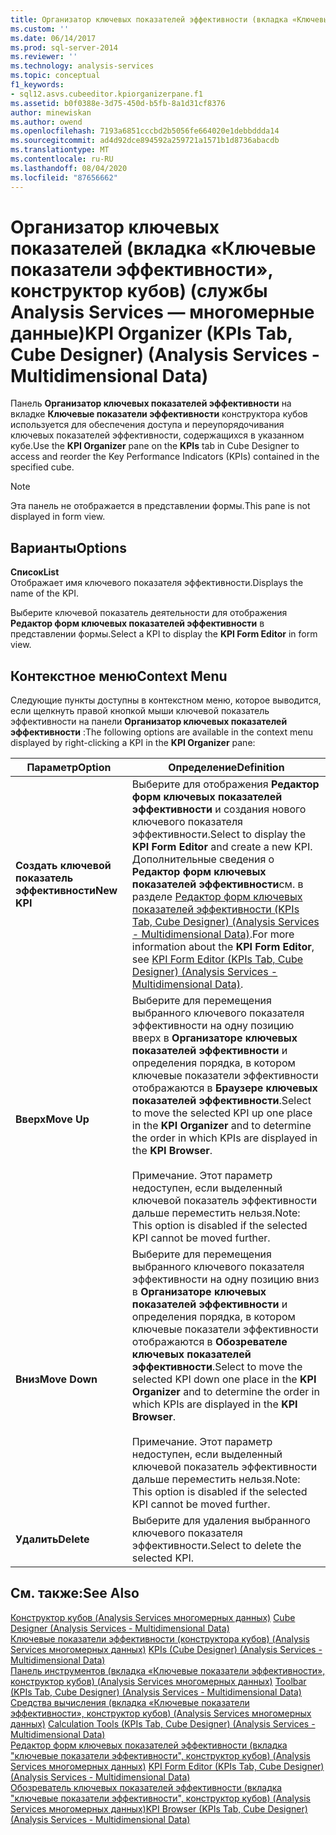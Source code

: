 ```yaml
---
title: Организатор ключевых показателей эффективности (вкладка «Ключевые показатели эффективности», конструктор кубов) (Analysis Services-многомерные данные) | Документация Майкрософт
ms.custom: ''
ms.date: 06/14/2017
ms.prod: sql-server-2014
ms.reviewer: ''
ms.technology: analysis-services
ms.topic: conceptual
f1_keywords:
- sql12.asvs.cubeeditor.kpiorganizerpane.f1
ms.assetid: b0f0388e-3d75-450d-b5fb-8a1d31cf8376
author: minewiskan
ms.author: owend
ms.openlocfilehash: 7193a6851cccbd2b5056fe664020e1debbddda14
ms.sourcegitcommit: ad4d92dce894592a259721a1571b1d8736abacdb
ms.translationtype: MT
ms.contentlocale: ru-RU
ms.lasthandoff: 08/04/2020
ms.locfileid: "87656662"
---
```

# <a name="kpi-organizer-kpis-tab-cube-designer-analysis-services---multidimensional-data"></a><span data-ttu-id="25cbd-102">Организатор ключевых показателей (вкладка «Ключевые показатели эффективности», конструктор кубов) (службы Analysis Services — многомерные данные)</span><span class="sxs-lookup"><span data-stu-id="25cbd-102">KPI Organizer (KPIs Tab, Cube Designer) (Analysis Services - Multidimensional Data)</span></span>
  <span data-ttu-id="25cbd-103">Панель **Организатор ключевых показателей эффективности** на вкладке **Ключевые показатели эффективности** конструктора кубов используется для обеспечения доступа и переупорядочивания ключевых показателей эффективности, содержащихся в указанном кубе.</span><span class="sxs-lookup"><span data-stu-id="25cbd-103">Use the **KPI Organizer** pane on the **KPIs** tab in Cube Designer to access and reorder the Key Performance Indicators (KPIs) contained in the specified cube.</span></span>  
  
> [!NOTE]  
>  <span data-ttu-id="25cbd-104">Эта панель не отображается в представлении формы.</span><span class="sxs-lookup"><span data-stu-id="25cbd-104">This pane is not displayed in form view.</span></span>  
  
## <a name="options"></a><span data-ttu-id="25cbd-105">Варианты</span><span class="sxs-lookup"><span data-stu-id="25cbd-105">Options</span></span>  
 <span data-ttu-id="25cbd-106">**Список**</span><span class="sxs-lookup"><span data-stu-id="25cbd-106">**List**</span></span>  
 <span data-ttu-id="25cbd-107">Отображает имя ключевого показателя эффективности.</span><span class="sxs-lookup"><span data-stu-id="25cbd-107">Displays the name of the KPI.</span></span>  
  
 <span data-ttu-id="25cbd-108">Выберите ключевой показатель деятельности для отображения **Редактор форм ключевых показателей эффективности** в представлении формы.</span><span class="sxs-lookup"><span data-stu-id="25cbd-108">Select a KPI to display the **KPI Form Editor** in form view.</span></span>  
  
## <a name="context-menu"></a><span data-ttu-id="25cbd-109">Контекстное меню</span><span class="sxs-lookup"><span data-stu-id="25cbd-109">Context Menu</span></span>  
 <span data-ttu-id="25cbd-110">Следующие пункты доступны в контекстном меню, которое выводится, если щелкнуть правой кнопкой мыши ключевой показатель эффективности на панели **Организатор ключевых показателей эффективности** :</span><span class="sxs-lookup"><span data-stu-id="25cbd-110">The following options are available in the context menu displayed by right-clicking a KPI in the **KPI Organizer** pane:</span></span>  
  
|<span data-ttu-id="25cbd-111">Параметр</span><span class="sxs-lookup"><span data-stu-id="25cbd-111">Option</span></span>|<span data-ttu-id="25cbd-112">Определение</span><span class="sxs-lookup"><span data-stu-id="25cbd-112">Definition</span></span>|  
|------------|----------------|  
|<span data-ttu-id="25cbd-113">**Создать ключевой показатель эффективности**</span><span class="sxs-lookup"><span data-stu-id="25cbd-113">**New KPI**</span></span>|<span data-ttu-id="25cbd-114">Выберите для отображения **Редактор форм ключевых показателей эффективности** и создания нового ключевого показателя эффективности.</span><span class="sxs-lookup"><span data-stu-id="25cbd-114">Select to display the **KPI Form Editor** and create a new KPI.</span></span> <span data-ttu-id="25cbd-115">Дополнительные сведения о **Редактор форм ключевых показателей эффективности**см. в разделе [Редактор форм ключевых показателей эффективности &#40;KPIs Tab, Cube Designer&#41; &#40;Analysis Services - Multidimensional Data&#41;](kpi-form-editor-kpis-tab-cube-designer-analysis-services-multidimensional-data.md).</span><span class="sxs-lookup"><span data-stu-id="25cbd-115">For more information about the **KPI Form Editor**, see [KPI Form Editor &#40;KPIs Tab, Cube Designer&#41; &#40;Analysis Services - Multidimensional Data&#41;](kpi-form-editor-kpis-tab-cube-designer-analysis-services-multidimensional-data.md).</span></span>|  
|<span data-ttu-id="25cbd-116">**Вверх**</span><span class="sxs-lookup"><span data-stu-id="25cbd-116">**Move Up**</span></span>|<span data-ttu-id="25cbd-117">Выберите для перемещения выбранного ключевого показателя эффективности на одну позицию вверх в **Организаторе ключевых показателей эффективности** и определения порядка, в котором ключевые показатели эффективности отображаются в **Браузере ключевых показателей эффективности**.</span><span class="sxs-lookup"><span data-stu-id="25cbd-117">Select to move the selected KPI up one place in the **KPI Organizer** and to determine the order in which KPIs are displayed in the **KPI Browser**.</span></span><br /><br /> <span data-ttu-id="25cbd-118">Примечание. Этот параметр недоступен, если выделенный ключевой показатель эффективности дальше переместить нельзя.</span><span class="sxs-lookup"><span data-stu-id="25cbd-118">Note: This option is disabled if the selected KPI cannot be moved further.</span></span>|  
|<span data-ttu-id="25cbd-119">**Вниз**</span><span class="sxs-lookup"><span data-stu-id="25cbd-119">**Move Down**</span></span>|<span data-ttu-id="25cbd-120">Выберите для перемещения выбранного ключевого показателя эффективности на одну позицию вниз в **Организаторе ключевых показателей эффективности** и определения порядка, в котором ключевые показатели эффективности отображаются в **Обозревателе ключевых показателей эффективности**.</span><span class="sxs-lookup"><span data-stu-id="25cbd-120">Select to move the selected KPI down one place in the **KPI Organizer** and to determine the order in which KPIs are displayed in the **KPI Browser**.</span></span><br /><br /> <span data-ttu-id="25cbd-121">Примечание. Этот параметр недоступен, если выделенный ключевой показатель эффективности дальше переместить нельзя.</span><span class="sxs-lookup"><span data-stu-id="25cbd-121">Note: This option is disabled if the selected KPI cannot be moved further.</span></span>|  
|<span data-ttu-id="25cbd-122">**Удалить**</span><span class="sxs-lookup"><span data-stu-id="25cbd-122">**Delete**</span></span>|<span data-ttu-id="25cbd-123">Выберите для удаления выбранного ключевого показателя эффективности.</span><span class="sxs-lookup"><span data-stu-id="25cbd-123">Select to delete the selected KPI.</span></span>|  
  
## <a name="see-also"></a><span data-ttu-id="25cbd-124">См. также:</span><span class="sxs-lookup"><span data-stu-id="25cbd-124">See Also</span></span>  
 <span data-ttu-id="25cbd-125">[Конструктор кубов &#40;Analysis Services многомерных данных&#41;](cube-designer-analysis-services-multidimensional-data.md) </span><span class="sxs-lookup"><span data-stu-id="25cbd-125">[Cube Designer &#40;Analysis Services - Multidimensional Data&#41;](cube-designer-analysis-services-multidimensional-data.md) </span></span>  
 <span data-ttu-id="25cbd-126">[Ключевые показатели эффективности &#40;конструктора кубов&#41; &#40;Analysis Services многомерных данных&#41;](kpis-cube-designer-analysis-services-multidimensional-data.md) </span><span class="sxs-lookup"><span data-stu-id="25cbd-126">[KPIs &#40;Cube Designer&#41; &#40;Analysis Services - Multidimensional Data&#41;](kpis-cube-designer-analysis-services-multidimensional-data.md) </span></span>  
 <span data-ttu-id="25cbd-127">[Панель инструментов &#40;вкладка «Ключевые показатели эффективности», конструктор кубов&#41; &#40;Analysis Services многомерных данных&#41;](toolbar-kpis-tab-cube-designer-analysis-services-multidimensional-data.md) </span><span class="sxs-lookup"><span data-stu-id="25cbd-127">[Toolbar &#40;KPIs Tab, Cube Designer&#41; &#40;Analysis Services - Multidimensional Data&#41;](toolbar-kpis-tab-cube-designer-analysis-services-multidimensional-data.md) </span></span>  
 <span data-ttu-id="25cbd-128">[Средства вычисления &#40;вкладка «Ключевые показатели эффективности», конструктор кубов&#41; &#40;Analysis Services многомерных данных&#41;](calculation-tools-kpis-cube-designer-analysis-services-multidimensional-data.md) </span><span class="sxs-lookup"><span data-stu-id="25cbd-128">[Calculation Tools &#40;KPIs Tab, Cube Designer&#41; &#40;Analysis Services - Multidimensional Data&#41;](calculation-tools-kpis-cube-designer-analysis-services-multidimensional-data.md) </span></span>  
 <span data-ttu-id="25cbd-129">[Редактор форм ключевых показателей эффективности &#40;вкладка "ключевые показатели эффективности", конструктор кубов&#41; &#40;Analysis Services многомерных данных&#41;](kpi-form-editor-kpis-tab-cube-designer-analysis-services-multidimensional-data.md) </span><span class="sxs-lookup"><span data-stu-id="25cbd-129">[KPI Form Editor &#40;KPIs Tab, Cube Designer&#41; &#40;Analysis Services - Multidimensional Data&#41;](kpi-form-editor-kpis-tab-cube-designer-analysis-services-multidimensional-data.md) </span></span>  
 [<span data-ttu-id="25cbd-130">Обозреватель ключевых показателей эффективности &#40;вкладка "ключевые показатели эффективности", конструктор кубов&#41; &#40;Analysis Services многомерных данных&#41;</span><span class="sxs-lookup"><span data-stu-id="25cbd-130">KPI Browser &#40;KPIs Tab, Cube Designer&#41; &#40;Analysis Services - Multidimensional Data&#41;</span></span>](kpi-browser-kpis-tab-cube-designer-analysis-services-multidimensional-data.md)  
  
  
